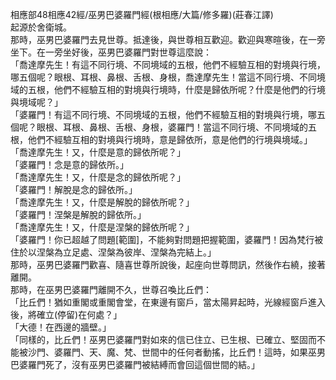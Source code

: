 相應部48相應42經/巫男巴婆羅門經(根相應/大篇/修多羅)(莊春江譯)  
起源於舍衛城。  
那時，巫男巴婆羅門去見世尊。抵達後，與世尊相互歡迎。歡迎與寒暄後，在一旁坐下。在一旁坐好後，巫男巴婆羅門對世尊這麼說：  
「喬達摩先生！有這不同行境、不同境域的五根，他們不經驗互相的對境與行境，哪五個呢？眼根、耳根、鼻根、舌根、身根，喬達摩先生！當這不同行境、不同境域的五根，他們不經驗互相的對境與行境時，什麼是歸依所呢？什麼是他們的行境與境域呢？」  
「婆羅門！有這不同行境、不同境域的五根，他們不經驗互相的對境與行境，哪五個呢？眼根、耳根、鼻根、舌根、身根，婆羅門！當這不同行境、不同境域的五根，他們不經驗互相的對境與行境時，意是歸依所，意是他們的行境與境域。」  
「喬達摩先生！又，什麼是意的歸依所呢？」  
「婆羅門！念是意的歸依所。」  
「喬達摩先生！又，什麼是念的歸依所呢？」  
「婆羅門！解脫是念的歸依所。」  
「喬達摩先生！又，什麼是解脫的歸依所呢？」  
「婆羅門！涅槃是解脫的歸依所。」  
「喬達摩先生！又，什麼是涅槃的歸依所呢？」  
「婆羅門！你已超越了問題[範圍]，不能夠對問題把握範圍，婆羅門！因為梵行被住於以涅槃為立足處、涅槃為彼岸、涅槃為完結上。」  
那時，巫男巴婆羅門歡喜、隨喜世尊所說後，起座向世尊問訊，然後作右繞，接著離開。  
那時，在巫男巴婆羅門離開不久，世尊召喚比丘們：  
「比丘們！猶如重閣或重閣會堂，在東邊有窗戶，當太陽昇起時，光線經窗戶進入後，將確立(停留)在何處？」  
「大德！在西邊的牆壁。」  
「同樣的，比丘們！巫男巴婆羅門對如來的信已住立、已生根、已確立、堅固而不能被沙門、婆羅門、天、魔、梵、世間中的任何者動搖，比丘們！這時，如果巫男巴婆羅門死了，沒有巫男巴婆羅門被結縛而會回這個世間的結。」  
  
  
